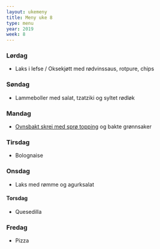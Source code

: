 ```yaml
---
layout: ukemeny
title: Meny uke 8
type: menu
year: 2019
week: 8
---
```


### Lørdag

- Laks i lefse / Oksekjøtt med rødvinssaus, rotpure, chips

### Søndag

- Lammeboller med salat, tzatziki og syltet rødløk

### Mandag

- [Ovnsbakt skrei med sprø topping](https://www.godt.no/#!/oppskrift/8246/ovnsbakt-torsk-med-sproe-topping-kapers-og-sitronsmoer) og bakte grønnsaker

### Tirsdag

- Bolognaise

### Onsdag

- Laks med rømme og agurksalat

#### Torsdag

- Quesedilla

### Fredag

- Pizza
